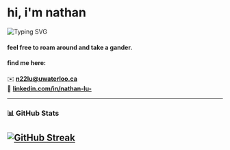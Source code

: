 # hi, i'm nathan

<img src="https://readme-typing-svg.demolab.com?font=Fira+Code&pause=1000&color=74dbca&center=false&vCenter=true&width=435&lines=engineering+@+UWaterloo.;data+science+%7C+ml+%7C+software+dev.;currently+building+cool+things." alt="Typing SVG" />

#### feel free to roam around and take a gander.

#### find me here:  
✉️ **[n22lu@uwaterloo.ca](mailto:n22lu@uwaterloo.ca)**  
🔗 **[linkedin.com/in/nathan-lu-](https://www.linkedin.com/in/nathan-lu-/)**

---
### 📊 GitHub Stats
[![GitHub Streak](https://streak-stats.demolab.com/?user=NathanL15&theme=dark&hide_border=true)](https://git.io/streak-stats)
---
